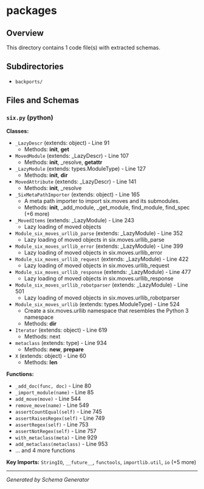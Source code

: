 # packages

## Overview

This directory contains 1 code file(s) with extracted schemas.

## Subdirectories

- `backports/`

## Files and Schemas

### `six.py` (python)

**Classes:**
- `_LazyDescr` (extends: object) - Line 91
  - Methods: __init__, __get__
- `MovedModule` (extends: _LazyDescr) - Line 107
  - Methods: __init__, _resolve, __getattr__
- `_LazyModule` (extends: types.ModuleType) - Line 127
  - Methods: __init__, __dir__
- `MovedAttribute` (extends: _LazyDescr) - Line 141
  - Methods: __init__, _resolve
- `_SixMetaPathImporter` (extends: object) - Line 165
  - A meta path importer to import six.moves and its submodules.
  - Methods: __init__, _add_module, _get_module, find_module, find_spec (+6 more)
- `_MovedItems` (extends: _LazyModule) - Line 243
  - Lazy loading of moved objects
- `Module_six_moves_urllib_parse` (extends: _LazyModule) - Line 352
  - Lazy loading of moved objects in six.moves.urllib_parse
- `Module_six_moves_urllib_error` (extends: _LazyModule) - Line 399
  - Lazy loading of moved objects in six.moves.urllib_error
- `Module_six_moves_urllib_request` (extends: _LazyModule) - Line 422
  - Lazy loading of moved objects in six.moves.urllib_request
- `Module_six_moves_urllib_response` (extends: _LazyModule) - Line 477
  - Lazy loading of moved objects in six.moves.urllib_response
- `Module_six_moves_urllib_robotparser` (extends: _LazyModule) - Line 501
  - Lazy loading of moved objects in six.moves.urllib_robotparser
- `Module_six_moves_urllib` (extends: types.ModuleType) - Line 524
  - Create a six.moves.urllib namespace that resembles the Python 3 namespace
  - Methods: __dir__
- `Iterator` (extends: object) - Line 619
  - Methods: next
- `metaclass` (extends: type) - Line 934
  - Methods: __new__, __prepare__
- `X` (extends: object) - Line 60
  - Methods: __len__

**Functions:**
- `_add_doc(func, doc)` - Line 80
- `_import_module(name)` - Line 85
- `add_move(move)` - Line 544
- `remove_move(name)` - Line 549
- `assertCountEqual(self)` - Line 745
- `assertRaisesRegex(self)` - Line 749
- `assertRegex(self)` - Line 753
- `assertNotRegex(self)` - Line 757
- `with_metaclass(meta)` - Line 929
- `add_metaclass(metaclass)` - Line 953
- ... and 4 more functions

**Key Imports:** `StringIO`, `__future__`, `functools`, `importlib.util`, `io` (+5 more)

---
*Generated by Schema Generator*